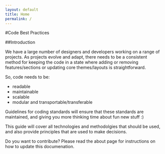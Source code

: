 ```yaml
---
layout: default
title: Home
permalink: /
---
```



#Code Best Practices

##Introduction

We have a large number of designers and developers working on a range of projects. As projects evolve and adapt, there needs to be a consistent method for keeping the code in a state where adding or removing features/sections or updating core themes/layouts is straightforward.

So, code needs to be:

- readable
- maintainable
- scalable
- modular and transportable/transferable

Guidelines for coding standards will ensure that these standards are maintained, and giving you more thinking time about fun new stuff :)

This guide will cover all technologies and methodolgies that should be used, and also provide principles that are used to make decisions.

Do you want to contribute? Please read the about page for instructions on how to update this documenation.
